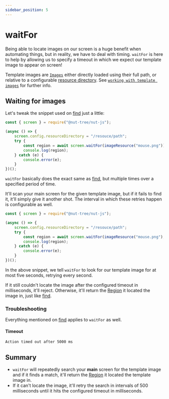 ```yaml
---
sidebar_position: 5
---
```


# waitFor

Being able to locate images on our screen is a huge benefit when automating things, but in reality, we have to deal with timing.
`waitFor` is here to help by allowing us to specify a timeout in which we expect our template image to appear on screen!

Template images are [`Images`](../datatypes/image.md) either directly loaded using their full path, or relative to a configurable [resource directory](https://nut-tree.github.io/apidoc/classes/screen.html#config.resourcedirectory).
See [`working with template images`](template-images.md#working-with-template-images) for further info.

## Waiting for images

Let's tweak the snippet used on [find](find.md) just a little:

```js {6}
const { screen } = require("@nut-tree/nut-js");

(async () => {
    screen.config.resourceDirectory = "/resouce/path";
    try {
        const region = await screen.waitFor(imageResource("mouse.png"));
        console.log(region);
    } catch (e) {
        console.error(e);
    }
})();
```

`waitFor` basically does the exact same as [find](find.md), but multiple times over a specified period of time.

It'll scan your main screen for the given template image, but if it fails to find it, it'll simply give it another shot.
The interval in which these retries happen is configurable as well.

```js
const { screen } = require("@nut-tree/nut-js");

(async () => {
    screen.config.resourceDirectory = "/resouce/path";
    try {
        const region = await screen.waitFor(imageResource("mouse.png"), 5000, 1000);
        console.log(region);
    } catch (e) {
        console.error(e);
    }
})();
```

In the above snippet, we tell `waitFor` to look for our template image for at most five seconds, retrying every second.

If it still couldn't locate the image after the configured timeout in milliseconds, it'll reject.
Otherwise, it'll return the [Region](https://nut-tree.github.io/apidoc/classes/region.html) it located the image in, just like [find](find.md).

### Troubleshooting

Everything mentioned on [find](find.md) applies to `waitFor` as well.

#### Timeout

`Action timed out after 5000 ms`

## Summary

- `waitFor` will repeatedly search your **main** screen for the template image and if it finds a match, it'll return the [Region](https://nut-tree.github.io/apidoc/classes/region.html) it located the template image in.
- If it can't locate the image, it'll retry the search in intervals of 500 milliseconds until it hits the configured timeout in milliseconds.
